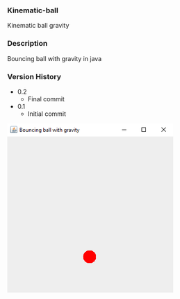 ### Kinematic-ball

Kinematic ball gravity
   
### Description
   
Bouncing ball with gravity in java
   
### Version History
   
* 0.2
  * Final commit
* 0.1
  * Initial commit

![image](screenshot.png)
